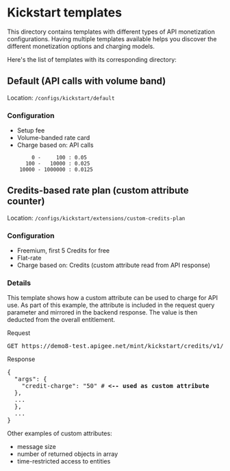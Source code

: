 # Kickstart templates

This directory contains templates with different types of API monetization configurations.
Having multiple templates available helps you discover the different monetization options and charging models.

Here's the list of templates with its corresponding directory:

## Default (API calls with volume band)

Location: `/configs/kickstart/default`

### Configuration

- Setup fee
- Volume-banded rate card
- Charge based on: API calls

```
        0 -     100 : 0.05
      100 -   10000 : 0.025
    10000 - 1000000 : 0.0125
```

## Credits-based rate plan (custom attribute counter) 

Location: `/configs/kickstart/extensions/custom-credits-plan`

### Configuration

- Freemium, first 5 Credits for free
- Flat-rate
- Charge based on: Credits (custom attribute read from API response)

### Details

This template shows how a custom attribute can be used to charge for API use. As part of this example, the attribute is included in the request query parameter and mirrored in the backend response. The value is then deducted from the overall entitlement.

Request
<pre>
GET https://demo8-test.apigee.net/mint/kickstart/credits/v1/anything?apikey=<apikey><b>&credit-charge=50</b>
</pre>

Response

<pre>
{
  "args": {
    "credit-charge": "50" # <b><-- used as custom attribute</b>
  },
  ...
  },
  ...
}
</pre>

Other examples of custom attributes:
* message size
* number of returned objects in array
* time-restricted access to entities

